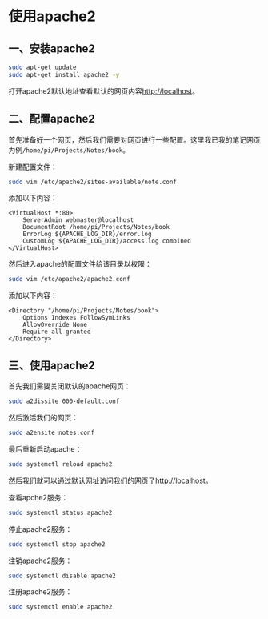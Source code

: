 # 使用apache2

## 一、安装apache2

```bash
sudo apt-get update
sudo apt-get install apache2 -y
```

打开apache2默认地址查看默认的网页内容[http://localhost](http://localhost)。


## 二、配置apache2

首先准备好一个网页，然后我们需要对网页进行一些配置。这里我已我的笔记网页为例`/home/pi/Projects/Notes/book`。

新建配置文件：

```bash
sudo vim /etc/apache2/sites-available/note.conf
```

添加以下内容：

```
<VirtualHost *:80>
    ServerAdmin webmaster@localhost
    DocumentRoot /home/pi/Projects/Notes/book
    ErrorLog ${APACHE_LOG_DIR}/error.log
    CustomLog ${APACHE_LOG_DIR}/access.log combined
</VirtualHost>
```

然后进入apache的配置文件给该目录以权限：

```bash
sudo vim /etc/apache2/apache2.conf
```

添加以下内容：

```
<Directory "/home/pi/Projects/Notes/book">
    Options Indexes FollowSymLinks
    AllowOverride None
    Require all granted
</Directory>
```

## 三、使用apache2

首先我们需要关闭默认的apache网页：

```bash
sudo a2dissite 000-default.conf
```

然后激活我们的网页：

```bash
sudo a2ensite notes.conf
```

最后重新启动apache：

```bash
sudo systemctl reload apache2
```

然后我们就可以通过默认网址访问我们的网页了[http://localhost](http://localhost)。

查看apche2服务：

```bash
sudo systemctl status apache2
```

停止apache2服务：

```bash
sudo systemctl stop apache2
```

注销apache2服务：

```bash
sudo systemctl disable apache2
```

注册apache2服务：

```bash
sudo systemctl enable apache2
```
